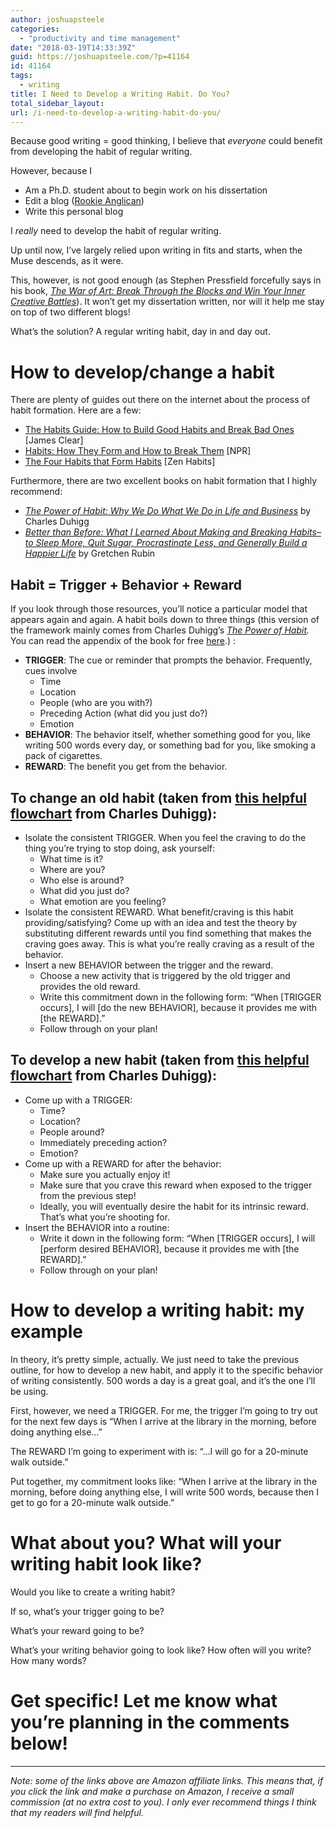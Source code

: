 ```yaml
---
author: joshuapsteele
categories:
  - "productivity and time management"
date: "2018-03-19T14:33:39Z"
guid: https://joshuapsteele.com/?p=41164
id: 41164
tags:
  - writing
title: I Need to Develop a Writing Habit. Do You?
total_sidebar_layout:
url: /i-need-to-develop-a-writing-habit-do-you/
---
```


Because good writing = good thinking, I believe that *everyone* could benefit from developing the habit of regular writing.

However, because I

- Am a Ph.D. student about to begin work on his dissertation
- Edit a blog ([Rookie Anglican](http://anglicanpastor.com/rookieanglican/))
- Write this personal blog

I *really* need to develop the habit of regular writing.

Up until now, I’ve largely relied upon writing in fits and starts, when the Muse descends, as it were.

This, however, is not good enough (as Stephen Pressfield forcefully says in his book, [*The War of Art: Break Through the Blocks and Win Your Inner Creative Battles*](http://amzn.to/2DDHfu7)). It won’t get my dissertation written, nor will it help me stay on top of two different blogs!

What’s the solution? A regular writing habit, day in and day out.

# How to develop/change a habit

There are plenty of guides out there on the internet about the process of habit formation. Here are a few:

- [The Habits Guide: How to Build Good Habits and Break Bad Ones ](https://jamesclear.com/habits)\[James Clear\]
- [Habits: How They Form and How to Break Them](https://www.npr.org/2012/03/05/147192599/habits-how-they-form-and-how-to-break-them) \[NPR\]
- [The Four Habits that Form Habits](https://zenhabits.net/habitses/) \[Zen Habits\]

Furthermore, there are two excellent books on habit formation that I highly recommend:

- [*The Power of Habit: Why We Do What We Do in Life and Business*](http://amzn.to/2HHVT5Z) by Charles Duhigg
- [*Better than Before: What I Learned About Making and Breaking Habits–to Sleep More, Quit Sugar, Procrastinate Less, and Generally Build a Happier Life*](http://amzn.to/2pnd5Xz) by Gretchen Rubin

## Habit = Trigger + Behavior + Reward

If you look through those resources, you’ll notice a particular model that appears again and again. A habit boils down to three things (this version of the framework mainly comes from Charles Duhigg’s [*The Power of Habit*](http://amzn.to/2pkxfBO)*.* You can read the appendix of the book for free [here](http://charlesduhigg.com/how-habits-work/).) :

- **TRIGGER**: The cue or reminder that prompts the behavior. Frequently, cues involve 
    - Time
    - Location
    - People (who are you with?)
    - Preceding Action (what did you just do?)
    - Emotion
- **BEHAVIOR**: The behavior itself, whether something good for you, like writing 500 words every day, or something bad for you, like smoking a pack of cigarettes.
- **REWARD**: The benefit you get from the behavior.

## To change an old habit (taken from [this helpful flowchart](http://charlesduhigg.com/wp-content/uploads/2014/04/Flowchart-How-to-Change-a-Habit.pdf) from Charles Duhigg):

- Isolate the consistent TRIGGER. When you feel the craving to do the thing you’re trying to stop doing, ask yourself: 
    - What time is it?
    - Where are you?
    - Who else is around?
    - What did you just do?
    - What emotion are you feeling?
- Isolate the consistent REWARD. What benefit/craving is this habit providing/satisfying? Come up with an idea and test the theory by substituting different rewards until you find something that makes the craving goes away. This is what you’re really craving as a result of the behavior.
- Insert a new BEHAVIOR between the trigger and the reward. 
    - Choose a new activity that is triggered by the old trigger and provides the old reward.
    - Write this commitment down in the following form: “When \[TRIGGER occurs\], I will \[do the new BEHAVIOR\], because it provides me with \[the REWARD\].”
    - Follow through on your plan!

## To develop a new habit (taken from [this helpful flowchart](http://charlesduhigg.com/wp-content/uploads/2014/04/Flowchart-How-to-Create-a-Habit.pdf) from Charles Duhigg):

- Come up with a TRIGGER: 
    - Time?
    - Location?
    - People around?
    - Immediately preceding action?
    - Emotion?
- Come up with a REWARD for after the behavior: 
    - Make sure you actually enjoy it!
    - Make sure that you crave this reward when exposed to the trigger from the previous step!
    - Ideally, you will eventually desire the habit for its intrinsic reward. That’s what you’re shooting for.
- Insert the BEHAVIOR into a routine: 
    - Write it down in the following form: “When \[TRIGGER occurs\], I will \[perform desired BEHAVIOR\], because it provides me with \[the REWARD\].”
    - Follow through on your plan!

# How to develop a writing habit: my example

In theory, it’s pretty simple, actually. We just need to take the previous outline, for how to develop a new habit, and apply it to the specific behavior of writing consistently. 500 words a day is a great goal, and it’s the one I’ll be using.

First, however, we need a TRIGGER. For me, the trigger I’m going to try out for the next few days is “When I arrive at the library in the morning, before doing anything else…”

The REWARD I’m going to experiment with is: “…I will go for a 20-minute walk outside.”

Put together, my commitment looks like: “When I arrive at the library in the morning, before doing anything else, I will write 500 words, because then I get to go for a 20-minute walk outside.”

# What about you? What will your writing habit look like?

Would you like to create a writing habit?

If so, what’s your trigger going to be?

What’s your reward going to be?

What’s your writing behavior going to look like? How often will you write? How many words?

# **Get specific! Let me know what you’re planning in the comments below!**

---

*Note: some of the links above are Amazon affiliate links. This means that, if you click the link and make a purchase on Amazon, I receive a small commission (at no extra cost to you). I only ever recommend things I think that my readers will find helpful.*